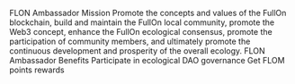 FLON Ambassador Mission
Promote the concepts and values ​​of the FullOn blockchain, build and maintain the FullOn local community, promote the Web3 concept, enhance the FullOn ecological consensus, promote the participation of community members, and ultimately promote the continuous development and prosperity of the overall ecology.
FLON Ambassador Benefits
Participate in ecological DAO governance
Get FLOM points rewards